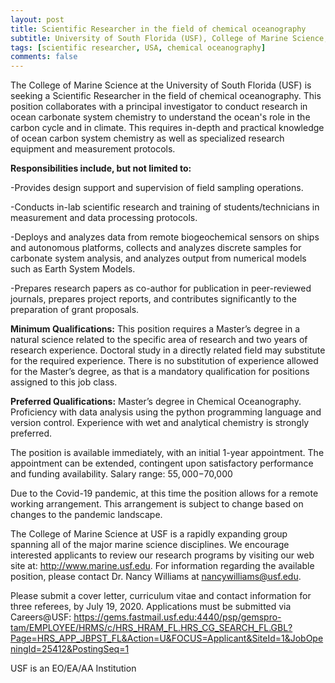 ```yaml
---
layout: post
title: Scientific Researcher in the field of chemical oceanography
subtitle: University of South Florida (USF), College of Marine Science, Florida, USA
tags: [scientific researcher, USA, chemical oceanography]
comments: false
---
```



The College of Marine Science at the University of South Florida (USF) is seeking a Scientific Researcher in the field of chemical oceanography.  This position collaborates with a principal investigator to conduct research in ocean carbonate system chemistry to understand the ocean's role in the carbon cycle and in climate.  This requires in-depth and practical knowledge of ocean carbon system chemistry as well as specialized research equipment and measurement protocols.


**Responsibilities include, but not limited to:**

-Provides design support and supervision of field sampling operations.

-Conducts in-lab scientific research and training of students/technicians in measurement and data processing protocols.

-Deploys and analyzes data from remote biogeochemical sensors on ships and autonomous platforms, collects and analyzes discrete samples for carbonate system analysis, and analyzes output from numerical models such as Earth System Models.

-Prepares research papers as co-author for publication in peer-reviewed journals, prepares project reports, and contributes significantly to the preparation of grant proposals.


**Minimum Qualifications:**  This position requires a Master’s degree in a natural science related to the specific area of research and two years of research experience. Doctoral study in a directly related field may substitute for the required experience. There is no substitution of experience allowed for the Master’s degree, as that is a mandatory qualification for positions assigned to this job class.


**Preferred Qualifications:**  Master’s degree in Chemical Oceanography.  Proficiency with data analysis using the python programming language and version control. Experience with wet and analytical chemistry is strongly preferred.

 
The position is available immediately, with an initial 1-year appointment. The appointment can be extended, contingent upon satisfactory performance and funding availability. Salary range:  $55,000-$70,000


Due to the Covid-19 pandemic, at this time the position allows for a remote working arrangement.  This arrangement is subject to change based on changes to the pandemic landscape.


The College of Marine Science at USF is a rapidly expanding group spanning all of the major marine science disciplines. We encourage interested applicants to review our research programs by visiting our web site at: <http://www.marine.usf.edu>. For information regarding the available position, please contact Dr. Nancy Williams at nancywilliams@usf.edu.

 

Please submit a cover letter, curriculum vitae and contact information for three referees, by July 19, 2020.  Applications must be submitted via Careers@USF: <https://gems.fastmail.usf.edu:4440/psp/gemspro-tam/EMPLOYEE/HRMS/c/HRS_HRAM_FL.HRS_CG_SEARCH_FL.GBL?Page=HRS_APP_JBPST_FL&Action=U&FOCUS=Applicant&SiteId=1&JobOpeningId=25412&PostingSeq=1>


USF is an EO/EA/AA Institution